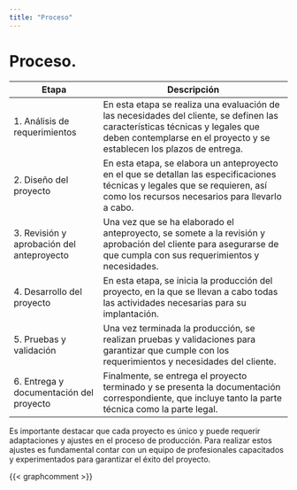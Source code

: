 ```yaml
---
title: "Proceso"
---
```



# Proceso.

| Etapa                                     | Descripción                                                                                                                                                                                            |
| ----------------------------------------- | ------------------------------------------------------------------------------------------------------------------------------------------------------------------------------------------------------ |
| 1. Análisis de requerimientos             | En esta etapa se realiza una evaluación de las necesidades del cliente, se definen las características técnicas y legales que deben contemplarse en el proyecto y se establecen los plazos de entrega. |
| 2. Diseño del proyecto                    | En esta etapa, se elabora un anteproyecto en el que se detallan las especificaciones técnicas y legales que se requieren, así como los recursos necesarios para llevarlo a cabo.                       |
| 3. Revisión y aprobación del anteproyecto | Una vez que se ha elaborado el anteproyecto, se somete a la revisión y aprobación del cliente para asegurarse de que cumpla con sus requerimientos y necesidades.                                      |
| 4. Desarrollo del proyecto                | En esta etapa, se inicia la producción del proyecto, en la que se llevan a cabo todas las actividades necesarias para su implantación.                                                                 |
| 5. Pruebas y validación                   | Una vez terminada la producción, se realizan pruebas y validaciones para garantizar que cumple con los requerimientos y necesidades del cliente.                                                       |
| 6. Entrega y documentación del proyecto   | Finalmente, se entrega el proyecto terminado y se presenta la documentación correspondiente, que incluye tanto la parte técnica como la parte legal.                                                   |

Es importante destacar que cada proyecto es único y puede requerir adaptaciones y ajustes en el proceso de producción. Para realizar estos ajustes es fundamental contar con un equipo de profesionales capacitados y experimentados para garantizar el éxito del proyecto.

{{< graphcomment >}}
